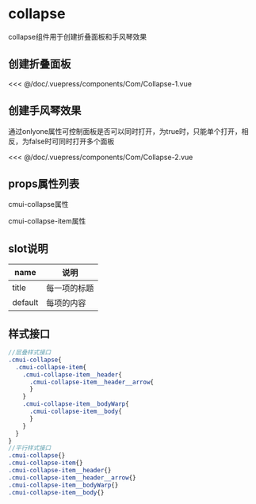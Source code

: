 # collapse

collapse组件用于创建折叠面板和手风琴效果

## 创建折叠面板 

<Exp>
<div slot="exp">
<Com-Collapse-1></Com-Collapse-1>
</div>
<div slot="code">

<<< @/doc/.vuepress/components/Com/Collapse-1.vue
</div>
</Exp>

## 创建手风琴效果
通过onlyone属性可控制面板是否可以同时打开，为true时，只能单个打开，相反，为false时可同时打开多个面板

<Exp>
<div slot="exp">
<Com-Collapse-2></Com-Collapse-2>
</div>
<div slot="code">

<<< @/doc/.vuepress/components/Com/Collapse-2.vue
</div>
</Exp>

## props属性列表
cmui-collapse属性

<Propsintro path="collapse/main.vue"></Propsintro>
cmui-collapse-item属性
<Propsintro path="collapse-item/main.vue"></Propsintro>
## slot说明

| name  |说明
|---|---|
| title  |每一项的标题
|default|每项的内容


## 样式接口
```scss
//层叠样式接口
.cmui-collapse{
  .cmui-collapse-item{
    .cmui-collapse-item__header{
      .cmui-collapse-item__header__arrow{
      }
    }
    .cmui-collapse-item__bodyWarp{
      .cmui-collapse-item__body{
      }
    }
  }
}
//平行样式接口
.cmui-collapse{}
.cmui-collapse-item{}
.cmui-collapse-item__header{}
.cmui-collapse-item__header__arrow{}
.cmui-collapse-item__bodyWarp{}
.cmui-collapse-item__body{}
```

